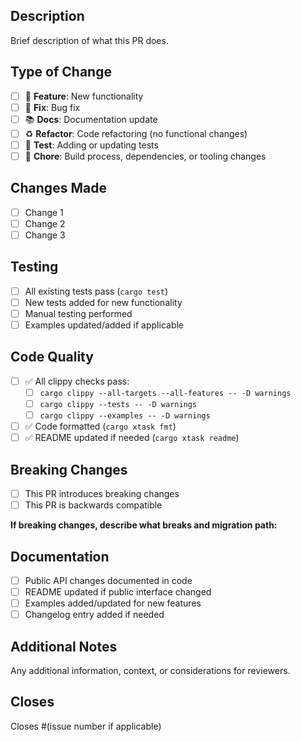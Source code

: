 ## Description

Brief description of what this PR does.

## Type of Change

- [ ] 🚀 **Feature**: New functionality
- [ ] 🐛 **Fix**: Bug fix
- [ ] 📚 **Docs**: Documentation update
- [ ] ♻️ **Refactor**: Code refactoring (no functional changes)
- [ ] 🧪 **Test**: Adding or updating tests
- [ ] 🔧 **Chore**: Build process, dependencies, or tooling changes

## Changes Made

- [ ] Change 1
- [ ] Change 2  
- [ ] Change 3

## Testing

- [ ] All existing tests pass (`cargo test`)
- [ ] New tests added for new functionality
- [ ] Manual testing performed
- [ ] Examples updated/added if applicable

## Code Quality

- [ ] ✅ All clippy checks pass:
  - [ ] `cargo clippy --all-targets --all-features -- -D warnings`
  - [ ] `cargo clippy --tests -- -D warnings`
  - [ ] `cargo clippy --examples -- -D warnings`
- [ ] ✅ Code formatted (`cargo xtask fmt`)
- [ ] ✅ README updated if needed (`cargo xtask readme`)

## Breaking Changes

- [ ] This PR introduces breaking changes
- [ ] This PR is backwards compatible

**If breaking changes, describe what breaks and migration path:**

## Documentation

- [ ] Public API changes documented in code
- [ ] README updated if public interface changed
- [ ] Examples added/updated for new features
- [ ] Changelog entry added if needed

## Additional Notes

Any additional information, context, or considerations for reviewers.

## Closes

Closes #(issue number if applicable)